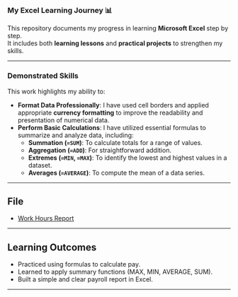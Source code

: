 ###  My Excel Learning Journey 📊

This repository documents my progress in learning **Microsoft Excel** step by step.  
It includes both **learning lessons** and **practical projects** to strengthen my skills.  

---

### Demonstrated Skills

This work highlights my ability to:

* **Format Data Professionally**: I have used cell borders and applied appropriate **currency formatting** to improve the readability and presentation of numerical data.
* **Perform Basic Calculations**: I have utilized essential formulas to summarize and analyze data, including:
    * **Summation (`=SUM`)**: To calculate totals for a range of values.
    * **Aggregation (`=ADD`)**: For straightforward addition.
    * **Extremes (`=MIN`, `=MAX`)**: To identify the lowest and highest values in a dataset.
    * **Averages (`=AVERAGE`)**: To compute the mean of a data series.

---

## File

- [Work Hours Report](work_hours_report.xlsx)

---

## Learning Outcomes
- Practiced using formulas to calculate pay.  
- Learned to apply summary functions (MAX, MIN, AVERAGE, SUM).  
- Built a simple and clear payroll report in Excel.  

---
